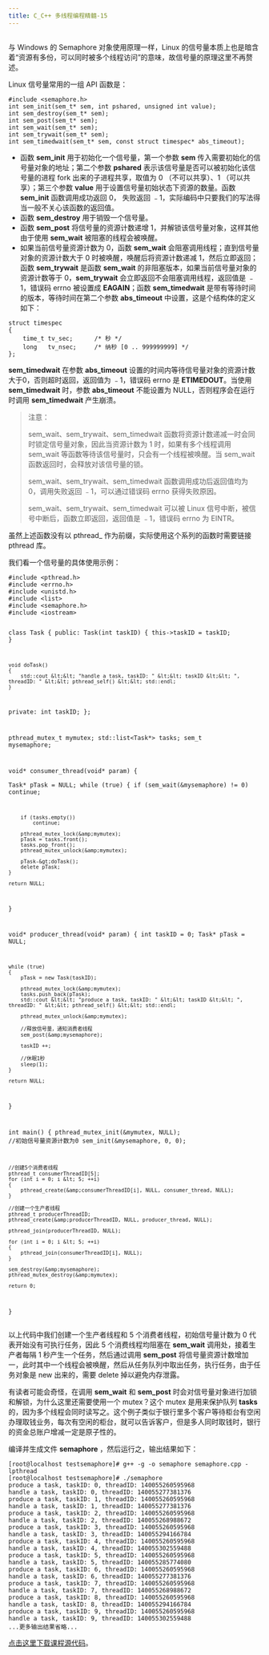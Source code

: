 ```yaml
---
title: C_C++ 多线程编程精髓-15
---
```

<article id="topicContainer" class="column_content"><h2 class="topic_title"></h2><div><p>与 Windows 的 Semaphore 对象使用原理一样，Linux 的信号量本质上也是暗含着“资源有多份，可以同时被多个线程访问”的意味，故信号量的原理这里不再赘述。</p>
<p>Linux 信号量常用的一组 API 函数是：</p>
<pre><code>#include &lt;semaphore.h&gt;
int sem_init(sem_t* sem, int pshared, unsigned int value);
int sem_destroy(sem_t* sem);
int sem_post(sem_t* sem);
int sem_wait(sem_t* sem);
int sem_trywait(sem_t* sem);
int sem_timedwait(sem_t* sem, const struct timespec* abs_timeout);
</code></pre>
<ul>
<li>函数 <strong>sem_init</strong> 用于初始化一个信号量，第一个参数 <strong>sem</strong> 传入需要初始化的信号量对象的地址；第二个参数 <strong>pshared</strong> 表示该信号量是否可以被初始化该信号量的进程 fork 出来的子进程共享，取值为 0 （不可以共享）、1 （可以共享）；第三个参数 <strong>value</strong> 用于设置信号量初始状态下资源的数量。函数 <strong>sem_init</strong> 函数调用成功返回 0， 失败返回 ﹣1，实际编码中只要我们的写法得当一般不关心该函数的返回值。</li>
<li>函数 <strong>sem_destroy</strong> 用于销毁一个信号量。</li>
<li>函数 <strong>sem_post</strong> 将信号量的资源计数递增 1，并解锁该信号量对象，这样其他由于使用 <strong>sem_wait</strong> 被阻塞的线程会被唤醒。</li>
<li>如果当前信号量资源计数为 0，函数 <strong>sem_wait</strong> 会阻塞调用线程；直到信号量对象的资源计数大于 0 时被唤醒，唤醒后将资源计数递减 1，然后立即返回；函数 <strong>sem_trywait</strong> 是函数 <strong>sem_wait</strong> 的非阻塞版本，如果当前信号量对象的资源计数等于 0，<strong>sem_trywait</strong> 会立即返回不会阻塞调用线程，返回值是 ﹣1，错误码 errno 被设置成 <strong>EAGAIN</strong>；函数 <strong>sem_timedwait</strong> 是带有等待时间的版本，等待时间在第二个参数 <strong>abs_timeout</strong> 中设置，这是个结构体的定义如下：</li>
</ul>
<pre><code>struct timespec
{
    time_t tv_sec;      /* 秒 */
    long   tv_nsec;     /* 纳秒 [0 .. 999999999] */
};
</code></pre>
<p><strong>sem_timedwait</strong> 在参数 <strong>abs_timeout</strong> 设置的时间内等待信号量对象的资源计数大于0，否则超时返回，返回值为 ﹣1，错误码 errno 是 <strong>ETIMEDOUT</strong>。当使用 <strong>sem_timedwait</strong> 时，参数 <strong>abs_timeout</strong> 不能设置为 NULL，否则程序会在运行时调用 <strong>sem_timedwait</strong> 产生崩溃。</p>
<blockquote>
  <p>注意：</p>
  <p>sem_wait、sem_trywait、sem_timedwait 函数将资源计数递减一时会同时锁定信号量对象，因此当资源计数为 1 时，如果有多个线程调用 sem_wait 等函数等待该信号量时，只会有一个线程被唤醒。当 sem_wait 函数返回时，会释放对该信号量的锁。</p>
  <p>sem_wait、sem_trywait、sem_timedwait 函数调用成功后返回值均为 0，调用失败返回 ﹣1，可以通过错误码 errno 获得失败原因。</p>
  <p>sem_wait、sem_trywait、sem_timedwait 可以被 Linux 信号中断，被信号中断后，函数立即返回，返回值是 ﹣1，错误码 errno 为 EINTR。</p>
</blockquote>
<p>虽然上述函数没有以 pthread_ 作为前缀，实际使用这个系列的函数时需要链接 pthread 库。</p>
<p>我们看一个信号量的具体使用示例：</p>
<pre><code>#include &lt;pthread.h&gt;
#include &lt;errno.h&gt;
#include &lt;unistd.h&gt;
#include &lt;list&gt;
#include &lt;semaphore.h&gt;
#include &lt;iostream&gt;

class Task
{
public:
    Task(int taskID)
    {
        this-&gt;taskID = taskID;
    }

    void doTask()
    {
        std::cout &lt;&lt; "handle a task, taskID: " &lt;&lt; taskID &lt;&lt; ", threadID: " &lt;&lt; pthread_self() &lt;&lt; std::endl; 
    }

private:
    int taskID;
};

pthread_mutex_t  mymutex;
std::list&lt;Task*&gt; tasks;
sem_t            mysemaphore;


void* consumer_thread(void* param)
{    
    Task* pTask = NULL;
    while (true)
    {
        if (sem_wait(&amp;mysemaphore) != 0)
            continue;

        if (tasks.empty())
            continue;

        pthread_mutex_lock(&amp;mymutex);   
        pTask = tasks.front();
        tasks.pop_front();
        pthread_mutex_unlock(&amp;mymutex);

        pTask-&gt;doTask();
        delete pTask;
    }

    return NULL;
}

void* producer_thread(void* param)
{
    int taskID = 0;
    Task* pTask = NULL;

    while (true)
    {
        pTask = new Task(taskID);

        pthread_mutex_lock(&amp;mymutex);
        tasks.push_back(pTask);
        std::cout &lt;&lt; "produce a task, taskID: " &lt;&lt; taskID &lt;&lt; ", threadID: " &lt;&lt; pthread_self() &lt;&lt; std::endl; 

        pthread_mutex_unlock(&amp;mymutex);

        //释放信号量，通知消费者线程
        sem_post(&amp;mysemaphore);

        taskID ++;

        //休眠1秒
        sleep(1);
    }

    return NULL;
}

int main()
{
    pthread_mutex_init(&amp;mymutex, NULL);
    //初始信号量资源计数为0
    sem_init(&amp;mysemaphore, 0, 0);

    //创建5个消费者线程
    pthread_t consumerThreadID[5];
    for (int i = 0; i &lt; 5; ++i)
    {
        pthread_create(&amp;consumerThreadID[i], NULL, consumer_thread, NULL);
    }

    //创建一个生产者线程
    pthread_t producerThreadID;
    pthread_create(&amp;producerThreadID, NULL, producer_thread, NULL);

    pthread_join(producerThreadID, NULL);

    for (int i = 0; i &lt; 5; ++i)
    {
        pthread_join(consumerThreadID[i], NULL);
    }

    sem_destroy(&amp;mysemaphore);
    pthread_mutex_destroy(&amp;mymutex);

    return 0;
}
</code></pre>
<p>以上代码中我们创建一个生产者线程和 5 个消费者线程，初始信号量计数为 0 代表开始没有可执行任务，因此 5 个消费线程均阻塞在 <strong>sem_wait</strong> 调用处，接着生产者每隔 1 秒产生一个任务，然后通过调用 <strong>sem_post</strong> 将信号量资源计数增加一，此时其中一个线程会被唤醒，然后从任务队列中取出任务，执行任务，由于任务对象是 new 出来的，需要 delete 掉以避免内存泄露。</p>
<p>有读者可能会奇怪，在调用 <strong>sem_wait</strong> 和 <strong>sem_post</strong> 时会对信号量对象进行加锁和解锁，为什么这里还需要使用一个 mutex？这个 mutex 是用来保护队列 <strong>tasks</strong> 的，因为多个线程会同时读写之。这个例子类似于银行里多个客户等待柜台有空闲办理取钱业务，每次有空闲的柜台，就可以告诉客户，但是多人同时取钱时，银行的资金总账户增减一定是原子性的。</p>
<p>编译并生成文件 <strong>semaphore</strong> ，然后运行之，输出结果如下：</p>
<pre><code>[root@localhost testsemaphore]# g++ -g -o semaphore semaphore.cpp -lpthread
[root@localhost testsemaphore]# ./semaphore 
produce a task, taskID: 0, threadID: 140055260595968
handle a task, taskID: 0, threadID: 140055277381376
produce a task, taskID: 1, threadID: 140055260595968
handle a task, taskID: 1, threadID: 140055277381376
produce a task, taskID: 2, threadID: 140055260595968
handle a task, taskID: 2, threadID: 140055268988672
produce a task, taskID: 3, threadID: 140055260595968
handle a task, taskID: 3, threadID: 140055294166784
produce a task, taskID: 4, threadID: 140055260595968
handle a task, taskID: 4, threadID: 140055302559488
produce a task, taskID: 5, threadID: 140055260595968
handle a task, taskID: 5, threadID: 140055285774080
produce a task, taskID: 6, threadID: 140055260595968
handle a task, taskID: 6, threadID: 140055277381376
produce a task, taskID: 7, threadID: 140055260595968
handle a task, taskID: 7, threadID: 140055268988672
produce a task, taskID: 8, threadID: 140055260595968
handle a task, taskID: 8, threadID: 140055294166784
produce a task, taskID: 9, threadID: 140055260595968
handle a task, taskID: 9, threadID: 140055302559488
...更多输出结果省略...
</code></pre>
<p><a href="https://github.com/balloonwj/gitchat_cppmultithreadprogramming">点击这里下载课程源代码</a>。</p></div></article>
